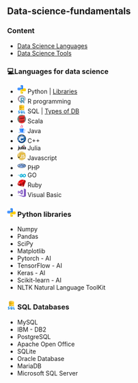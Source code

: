 ## Data-science-fundamentals
### Content
- [Data Science Languages](#-languages-for-data-science)
- [Data Science Tools]()



### 💻Languages for data science
- <img src="https://github.com/Derrick-Tan-D-WEBDEV/Data-science-fundamentals/blob/main/img/python.png" width="20"/> Python | [Libraries](#-python-libraries)
- <img src="https://github.com/Derrick-Tan-D-WEBDEV/Data-science-fundamentals/blob/main/img/r.png" width="20"/> R programming
- <img src="https://github.com/Derrick-Tan-D-WEBDEV/Data-science-fundamentals/blob/main/img/sql.png" width="20"/> SQL | [Types of DB](#-sql-databases)
- <img src="https://github.com/Derrick-Tan-D-WEBDEV/Data-science-fundamentals/blob/main/img/scala.png" width="20"/> Scala
- <img src="https://github.com/Derrick-Tan-D-WEBDEV/Data-science-fundamentals/blob/main/img/java.png" width="20"/> Java
- <img src="https://github.com/Derrick-Tan-D-WEBDEV/Data-science-fundamentals/blob/main/img/c++.png" width="20"/> C++
- <img src="https://github.com/Derrick-Tan-D-WEBDEV/Data-science-fundamentals/blob/main/img/julia.png" width="20"/> Julia
- <img src="https://github.com/Derrick-Tan-D-WEBDEV/Data-science-fundamentals/blob/main/img/javascript.png" width="20"/> Javascript
- <img src="https://github.com/Derrick-Tan-D-WEBDEV/Data-science-fundamentals/blob/main/img/php.png" width="20"/> PHP
- <img src="https://github.com/Derrick-Tan-D-WEBDEV/Data-science-fundamentals/blob/main/img/go.png" width="20"/> GO
- <img src="https://github.com/Derrick-Tan-D-WEBDEV/Data-science-fundamentals/blob/main/img/ruby.png" width="20"/> Ruby
- <img src="https://github.com/Derrick-Tan-D-WEBDEV/Data-science-fundamentals/blob/main/img/vb.png" width="20"/> Visual Basic

### <img src="https://github.com/Derrick-Tan-D-WEBDEV/Data-science-fundamentals/blob/main/img/python.png" width="20"/></li> Python libraries
<ul name="python-intro">
  <li>Numpy</li>
  <li>Pandas</li>
  <li>SciPy</li>
  <li>Matplotlib</li>
  <li>Pytorch - AI</li>
  <li>TensorFlow - AI</li>
  <li>Keras - AI</li>
  <li>Scikit-learn - AI</li>
  <li>NLTK Natural Language ToolKit</li>
</ul>

### <img src="https://github.com/Derrick-Tan-D-WEBDEV/Data-science-fundamentals/blob/main/img/sql.png" width="20"/></li> SQL Databases
<ul>
  <li>MySQL</li>
  <li>IBM - DB2</li>
  <li>PostgreSQL</li>
  <li>Apache Open Office</li>
  <li>SQLite</li>
  <li>Oracle Database</li>
  <li>MariaDB</li>
  <li>Microsoft SQL Server</li>
</ul>
